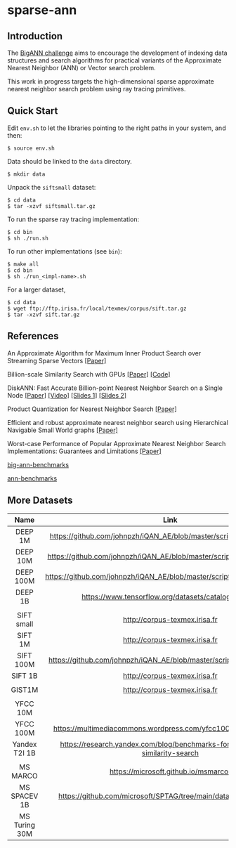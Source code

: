 # sparse-ann

## Introduction
The [BigANN challenge](https://big-ann-benchmarks.com/neurips23.html) aims to encourage the development of indexing data structures and search algorithms 
for practical variants of the Approximate Nearest Neighbor (ANN) or Vector search problem. 

This work in progress targets the high-dimensional sparse approximate nearest neighbor search problem using ray tracing primitives.

## Quick Start

Edit `env.sh` to let the libraries pointing to the right paths in your system, and then:

    $ source env.sh

Data should be linked to the `data` directory.

    $ mkdir data

Unpack the `siftsmall` dataset:

    $ cd data
    $ tar -xzvf siftsmall.tar.gz

To run the sparse ray tracing implementation:
    
    $ cd bin
    $ sh ./run.sh

To run other implementations (see `bin`):

    $ make all
    $ cd bin
    $ sh ./run_<impl-name>.sh

For a larger dataset,
    
    $ cd data
    $ wget ftp://ftp.irisa.fr/local/texmex/corpus/sift.tar.gz
    $ tar -xzvf sift.tar.gz

## References

An Approximate Algorithm for Maximum Inner Product Search over Streaming Sparse Vectors [[Paper]](https://arxiv.org/abs/2301.10622) 

Billion-scale Similarity Search with GPUs [[Paper]](https://arxiv.org/abs/1702.08734) [[Code]](https://github.com/facebookresearch/faiss)

DiskANN: Fast Accurate Billion-point Nearest Neighbor Search on a Single Node [[Paper]](https://proceedings.neurips.cc/paper_files/paper/2019/file/09853c7fb1d3f8ee67a61b6bf4a7f8e6-Paper.pdf)
[[Video]](https://www.microsoft.com/en-us/research/video/research-talk-approximate-nearest-neighbor-search-systems-at-scale/)
[[Slides 1]](https://cvpr.thecvf.com/media/cvpr-2023/Slides/18545_SzZdLZD.pdf)
[[Slides 2]](https://people.csail.mit.edu/jshun/6506-s24/lectures/lecture21-2.pdf)

Product Quantization for Nearest Neighbor Search [[Paper]](https://ieeexplore.ieee.org/document/5432202)

Efficient and robust approximate nearest neighbor search using Hierarchical Navigable Small World graphs [[Paper]](https://arxiv.org/ftp/arxiv/papers/1603/1603.09320.pdf)

Worst-case Performance of Popular Approximate Nearest Neighbor Search Implementations: Guarantees and Limitations [[Paper]](https://proceedings.neurips.cc/paper_files/paper/2023/file/d0ac28b79816b51124fcc804b2496a36-Paper-Conference.pdf)

[big-ann-benchmarks](https://github.com/harsha-simhadri/big-ann-benchmarks/tree/main)

[ann-benchmarks](https://ann-benchmarks.com/)

## More Datasets

|      Name     |                                       Link                                      |  # Datapoints | Dimensions |  Format |
|:-------------:|:-------------------------------------------------------------------------------:|:-------------:|:----------:|:-------:|
| DEEP 1M       | https://github.com/johnpzh/iQAN_AE/blob/master/scripts/get.deep1m.sh            |     1,000,000 |         96 | float32 |
| DEEP 10M      | https://github.com/johnpzh/iQAN_AE/blob/master/scripts/get.deep10m.sh           |    10,000,000 |         96 | float32 |
| DEEP 100M     | https://github.com/johnpzh/iQAN_AE/blob/master/scripts/get.deep100m.sh          |   100,000,000 |         96 | float32 |
| DEEP 1B       | https://www.tensorflow.org/datasets/catalog/deep1b                              | 1,000,000,000 |         96 | float32 |
|               |                                                                                 |               |            |         |
| SIFT small    | http://corpus-texmex.irisa.fr                                                   |        10,000 |        128 | float32 |
| SIFT 1M       | http://corpus-texmex.irisa.fr                                                   |     1,000,000 |        128 | float32 |
| SIFT 100M     | https://github.com/johnpzh/iQAN_AE/blob/master/scripts/get.sift100m.sh          |   100,000,000 |        128 | float32 |
| SIFT 1B       | http://corpus-texmex.irisa.fr                                                   | 1,000,000,000 |        128 |   uint8 |
|               |                                                                                 |               |            |         |
| GIST1M        | http://corpus-texmex.irisa.fr                                                   |     1,000,000 |        960 | float32 |
|               |                                                                                 |               |            |         |
| YFCC 10M      |                                                                                 |    10,000,000 |        192 |   uint8 |
| YFCC 100M     | https://multimediacommons.wordpress.com/yfcc100m-core-dataset/                  |    99,200,000 |        192 |   uint8 |
| Yandex T2I 1B | https://research.yandex.com/blog/benchmarks-for-billion-scale-similarity-search | 1,000,000,000 |        200 | float32 |
|               |                                                                                 |               |            |         |
| MS MARCO      | https://microsoft.github.io/msmarco/                                            |     8,841,823 |    ~30,000 | float32 |
| MS SPACEV 1B  | https://github.com/microsoft/SPTAG/tree/main/datasets/SPACEV1B                  | 1,402,020,720 |        100 | float32 |
| MS Turing 30M |                                                                                 |      30000000 |        100 | float32 |
